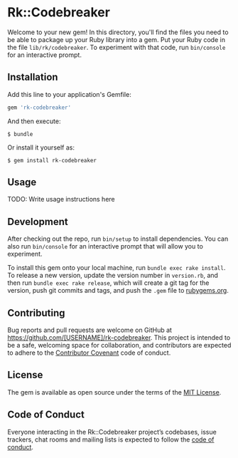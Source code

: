 # Rk::Codebreaker

Welcome to your new gem! In this directory, you'll find the files you need to be able to package up your Ruby library into a gem. Put your Ruby code in the file `lib/rk/codebreaker`. To experiment with that code, run `bin/console` for an interactive prompt.


## Installation

Add this line to your application's Gemfile:

```ruby
gem 'rk-codebreaker'
```

And then execute:

    $ bundle

Or install it yourself as:

    $ gem install rk-codebreaker

## Usage

TODO: Write usage instructions here

## Development

After checking out the repo, run `bin/setup` to install dependencies. You can also run `bin/console` for an interactive prompt that will allow you to experiment.

To install this gem onto your local machine, run `bundle exec rake install`. To release a new version, update the version number in `version.rb`, and then run `bundle exec rake release`, which will create a git tag for the version, push git commits and tags, and push the `.gem` file to [rubygems.org](https://rubygems.org).

## Contributing

Bug reports and pull requests are welcome on GitHub at https://github.com/[USERNAME]/rk-codebreaker. This project is intended to be a safe, welcoming space for collaboration, and contributors are expected to adhere to the [Contributor Covenant](http://contributor-covenant.org) code of conduct.

## License

The gem is available as open source under the terms of the [MIT License](https://opensource.org/licenses/MIT).

## Code of Conduct

Everyone interacting in the Rk::Codebreaker project’s codebases, issue trackers, chat rooms and mailing lists is expected to follow the [code of conduct](https://github.com/[USERNAME]/rk-codebreaker/blob/master/CODE_OF_CONDUCT.md).

